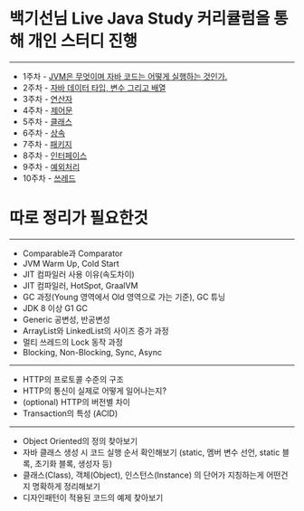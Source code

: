 # 백기선님 Live Java Study 커리큘럼을 통해 개인 스터디 진행
---
- 1주차 - [JVM은 무엇이며 자바 코드는 어떻게 실행하는 것인가.](./study/20210224_jvm.md)
- 2주차 - [자바 데이터 타입, 변수 그리고 배열](./study/20210225_type.md)
- 3주차 - [연산자](./study/20210307_operator.md)
- 4주차 - [제어문](./study/20210314.md)
- 5주차 - [클래스](./study/20210327.md)
- 6주차 - [상속](./study/20210328.md)
- 7주차 - [패키지](./study/20210405.md)
- 8주차 - [인터페이스](./study/20210406.md)
- 9주차 - [예외처리](./study/20210412_1_Exception.md)
- 10주차 - [쓰레드](./study/20210412_2_Thread.md)

# 따로 정리가 필요한것
---
- Comparable과 Comparator
- JVM Warm Up, Cold Start
- JIT 컴파일러 사용 이유(속도차이)
- JIT 컴파일러, HotSpot, GraalVM
- GC 과정(Young 영역에서 Old 영역으로 가는 기준), GC 튜닝
- JDK 8 이상 G1 GC
- Generic 공변성, 반공변성
- ArrayList와 LinkedList의 사이즈 증가 과정
- 멀티 쓰레드의 Lock 동작 과정
- Blocking, Non-Blocking, Sync, Async

---

- HTTP의 프로토콜 수준의 구조
- HTTP의 통신이 실제로 어떻게 일어나는지?
- (optional) HTTP의 버전별 차이
- Transaction의 특성 (ACID)

---

- Object Oriented의 정의 찾아보기
- 자바 클래스 생성 시 코드 실행 순서 확인해보기 (static, 멤버 변수 선언, static 블록, 초기화 블록, 생성자 등)
- 클래스(Class), 객체(Object), 인스턴스(Instance) 의 단어가 지칭하는게 어떤건지 명확하게 정리해보기
- 디자인패턴이 적용된 코드의 예제 찾아보기